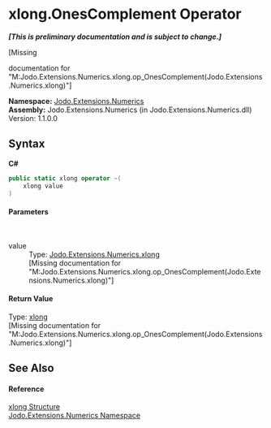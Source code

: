 # xlong.OnesComplement Operator 
 _**\[This is preliminary documentation and is subject to change.\]**_

\[Missing <summary> documentation for "M:Jodo.Extensions.Numerics.xlong.op_OnesComplement(Jodo.Extensions.Numerics.xlong)"\]

**Namespace:**&nbsp;<a href="N_Jodo_Extensions_Numerics">Jodo.Extensions.Numerics</a><br />**Assembly:**&nbsp;Jodo.Extensions.Numerics (in Jodo.Extensions.Numerics.dll) Version: 1.1.0.0

## Syntax

**C#**<br />
``` C#
public static xlong operator ~(
	xlong value
)
```


#### Parameters
&nbsp;<dl><dt>value</dt><dd>Type: <a href="T_Jodo_Extensions_Numerics_xlong">Jodo.Extensions.Numerics.xlong</a><br />\[Missing <param name="value"/> documentation for "M:Jodo.Extensions.Numerics.xlong.op_OnesComplement(Jodo.Extensions.Numerics.xlong)"\]</dd></dl>

#### Return Value
Type: <a href="T_Jodo_Extensions_Numerics_xlong">xlong</a><br />\[Missing <returns> documentation for "M:Jodo.Extensions.Numerics.xlong.op_OnesComplement(Jodo.Extensions.Numerics.xlong)"\]

## See Also


#### Reference
<a href="T_Jodo_Extensions_Numerics_xlong">xlong Structure</a><br /><a href="N_Jodo_Extensions_Numerics">Jodo.Extensions.Numerics Namespace</a><br />
